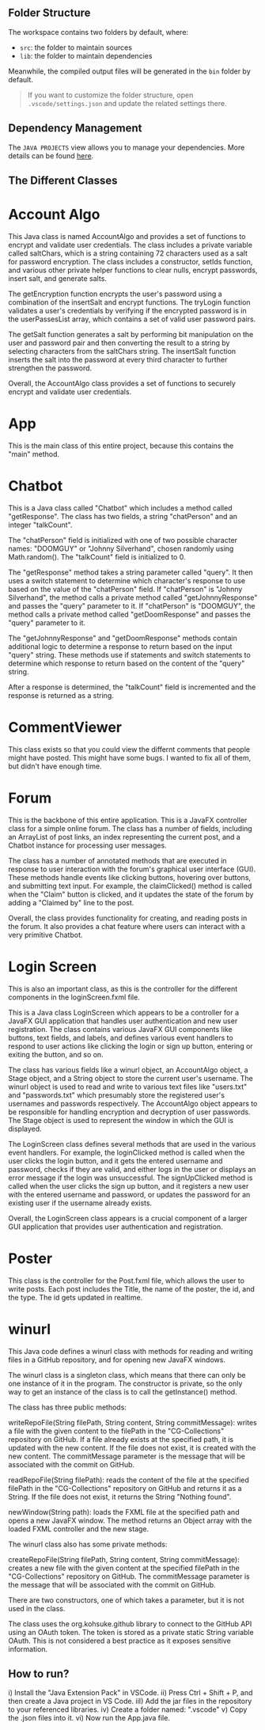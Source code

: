 ## Folder Structure

The workspace contains two folders by default, where:

- `src`: the folder to maintain sources
- `lib`: the folder to maintain dependencies

Meanwhile, the compiled output files will be generated in the `bin` folder by default.

> If you want to customize the folder structure, open `.vscode/settings.json` and update the related settings there.

## Dependency Management

The `JAVA PROJECTS` view allows you to manage your dependencies. More details can be found [here](https://github.com/microsoft/vscode-java-dependency#manage-dependencies).

## The Different Classes
# Account Algo
This Java class is named AccountAlgo and provides a set of functions to encrypt and validate user credentials. The class includes a private variable called saltChars, which is a string containing 72 characters used as a salt for password encryption. The class includes a constructor, setIds function, and various other private helper functions to clear nulls, encrypt passwords, insert salt, and generate salts.

The getEncryption function encrypts the user's password using a combination of the insertSalt and encrypt functions. The tryLogin function validates a user's credentials by verifying if the encrypted password is in the userPassesList array, which contains a set of valid user password pairs.

The getSalt function generates a salt by performing bit manipulation on the user and password pair and then converting the result to a string by selecting characters from the saltChars string. The insertSalt function inserts the salt into the password at every third character to further strengthen the password.

Overall, the AccountAlgo class provides a set of functions to securely encrypt and validate user credentials.

# App
This is the main class of this entire project, because this contains the "main" method.

# Chatbot
This is a Java class called "Chatbot" which includes a method called "getResponse". The class has two fields, a string "chatPerson" and an integer "talkCount".

The "chatPerson" field is initialized with one of two possible character names: "DOOMGUY" or "Johnny Silverhand", chosen randomly using Math.random(). The "talkCount" field is initialized to 0.

The "getResponse" method takes a string parameter called "query". It then uses a switch statement to determine which character's response to use based on the value of the "chatPerson" field. If "chatPerson" is "Johnny Silverhand", the method calls a private method called "getJohnnyResponse" and passes the "query" parameter to it. If "chatPerson" is "DOOMGUY", the method calls a private method called "getDoomResponse" and passes the "query" parameter to it.

The "getJohnnyResponse" and "getDoomResponse" methods contain additional logic to determine a response to return based on the input "query" string. These methods use if statements and switch statements to determine which response to return based on the content of the "query" string.

After a response is determined, the "talkCount" field is incremented and the response is returned as a string.

# CommentViewer
This class exists so that you could view the differnt comments that people might have posted.
This might have some bugs. I wanted to fix all of them, but didn't have enough time.

# Forum
This is the backbone of this entire application.
This is a JavaFX controller class for a simple online forum. The class has a number of fields, including an ArrayList of post links, an index representing the current post, and a Chatbot instance for processing user messages.

The class has a number of annotated methods that are executed in response to user interaction with the forum's graphical user interface (GUI). These methods handle events like clicking buttons, hovering over buttons, and submitting text input. For example, the claimClicked() method is called when the "Claim" button is clicked, and it updates the state of the forum by adding a "Claimed by" line to the post.

Overall, the class provides functionality for creating, and reading posts in the forum. It also provides a chat feature where users can interact with a very primitive Chatbot.

# Login Screen
This is also an important class, as this is the controller for the different components in the loginScreen.fxml file.

This is a Java class LoginScreen which appears to be a controller for a JavaFX GUI application that handles user authentication and new user registration. The class contains various JavaFX GUI components like buttons, text fields, and labels, and defines various event handlers to respond to user actions like clicking the login or sign up button, entering or exiting the button, and so on.

The class has various fields like a winurl object, an AccountAlgo object, a Stage object, and a String object to store the current user's username. The winurl object is used to read and write to various text files like "users.txt" and "passwords.txt" which presumably store the registered user's usernames and passwords respectively. The AccountAlgo object appears to be responsible for handling encryption and decryption of user passwords. The Stage object is used to represent the window in which the GUI is displayed.

The LoginScreen class defines several methods that are used in the various event handlers. For example, the loginClicked method is called when the user clicks the login button, and it gets the entered username and password, checks if they are valid, and either logs in the user or displays an error message if the login was unsuccessful. The signUpClicked method is called when the user clicks the sign up button, and it registers a new user with the entered username and password, or updates the password for an existing user if the username already exists.

Overall, the LoginScreen class appears is a crucial component of a larger GUI application that provides user authentication and registration.

# Poster
This class is the controller for the Post.fxml file, which allows the user to write posts. Each post includes the Title, the name of the poster, the id, and the type.
The id gets updated in realtime.

# winurl
This Java code defines a winurl class with methods for reading and writing files in a GitHub repository, and for opening new JavaFX windows.

The winurl class is a singleton class, which means that there can only be one instance of it in the program. The constructor is private, so the only way to get an instance of the class is to call the getInstance() method.

The class has three public methods:

writeRepoFile(String filePath, String content, String commitMessage): writes a file with the given content to the filePath in the "CG-Collections" repository on GitHub. If a file already exists at the specified path, it is updated with the new content. If the file does not exist, it is created with the new content. The commitMessage parameter is the message that will be associated with the commit on GitHub.

readRepoFile(String filePath): reads the content of the file at the specified filePath in the "CG-Collections" repository on GitHub and returns it as a String. If the file does not exist, it returns the String "Nothing found".

newWindow(String path): loads the FXML file at the specified path and opens a new JavaFX window. The method returns an Object array with the loaded FXML controller and the new stage.

The winurl class also has some private methods:

createRepoFile(String filePath, String content, String commitMessage): creates a new file with the given content at the specified filePath in the "CG-Collections" repository on GitHub. The commitMessage parameter is the message that will be associated with the commit on GitHub.

There are two constructors, one of which takes a parameter, but it is not used in the class.

The class uses the org.kohsuke.github library to connect to the GitHub API using an OAuth token. The token is stored as a private static String variable OAuth. This is not considered a best practice as it exposes sensitive information.

## How to run?
i) Install the "Java Extension Pack" in VSCode.
ii) Press Ctrl + Shift + P, and then create a Java project in VS Code.
iiI) Add the jar files in the repository to your referenced libraries.
iv) Create a folder named: ".vscode"
v) Copy the .json files into it.
vi) Now run the App.java file.